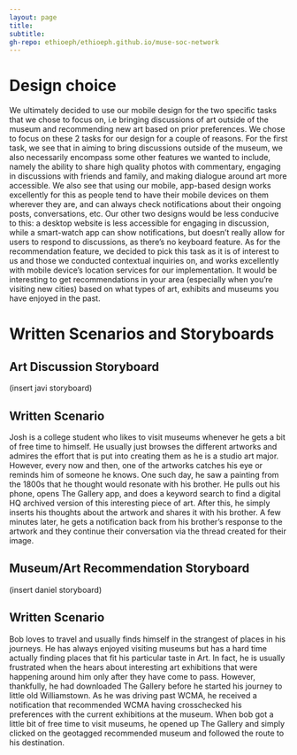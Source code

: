 ```yaml
---
layout: page
title: 
subtitle: 
gh-repo: ethioeph/ethioeph.github.io/muse-soc-network
---
```


# Design choice

We ultimately decided to use our mobile design for the two specific tasks that we chose to focus on, i.e bringing discussions of art outside of the museum and recommending new art based on prior preferences. We chose to focus on these 2 tasks for our design for a couple of reasons. For the first task, we see that in aiming to bring discussions outside of the museum, we also necessarily encompass some other features we wanted to include, namely the ability to share high quality photos with commentary, engaging in discussions with friends and family, and making dialogue around art more accessible. We also see that using our mobile, app-based design works excellently for this as people tend to have their mobile devices on them wherever they are, and can always check notifications about their ongoing posts, conversations, etc. Our other two designs would be less conducive to this: a desktop website is less accessible for engaging in discussion, while a smart-watch app can show notifications, but doesn’t really allow for users to respond to discussions, as there’s no keyboard feature. As for the recommendation feature, we decided to pick this task as it is of interest to us and those we conducted contextual inquiries on, and works excellently with mobile device’s location services for our implementation. It would be interesting to get recommendations in your area (especially when you’re visiting new cities) based on what types of art, exhibits and museums you have enjoyed in the past.

# Written Scenarios and Storyboards

## Art Discussion Storyboard

(insert javi storyboard)

## Written Scenario

Josh is a college student who likes to visit museums whenever he gets a bit of free time to himself. He usually just browses the different artworks and admires the effort that is put into creating them as he is a studio art major. However, every now and then, one of the artworks catches his eye or reminds him of someone he knows. One such day, he saw a painting from the 1800s that he thought would resonate with his brother. He pulls out his phone, opens The Gallery app, and does a keyword search to find a digital HQ archived version of this interesting piece of art. After this, he simply inserts his thoughts about the artwork and shares it with his brother. A few minutes later, he gets a notification back from his brother’s response to the artwork and they continue their conversation via the thread created for their image. 

## Museum/Art Recommendation Storyboard

(insert daniel storyboard)

## Written Scenario

Bob loves to travel and usually finds himself in the strangest of places in his journeys. He has always enjoyed visiting museums but has a hard time actually finding places that fit his particular taste in Art. In fact, he is usually frustrated when the hears about interesting art exhibitions that were happening around him only after they have come to pass. However, thankfully, he had downloaded The Gallery before he started his journey to little old Williamstown. As he was driving past WCMA, he received a notification that recommended WCMA having crosschecked his preferences with the current exhibitions at the museum. When bob got a little bit of free time to visit museums, he opened up The Gallery and simply clicked on the geotagged recommended museum and followed the route to his destination. 
